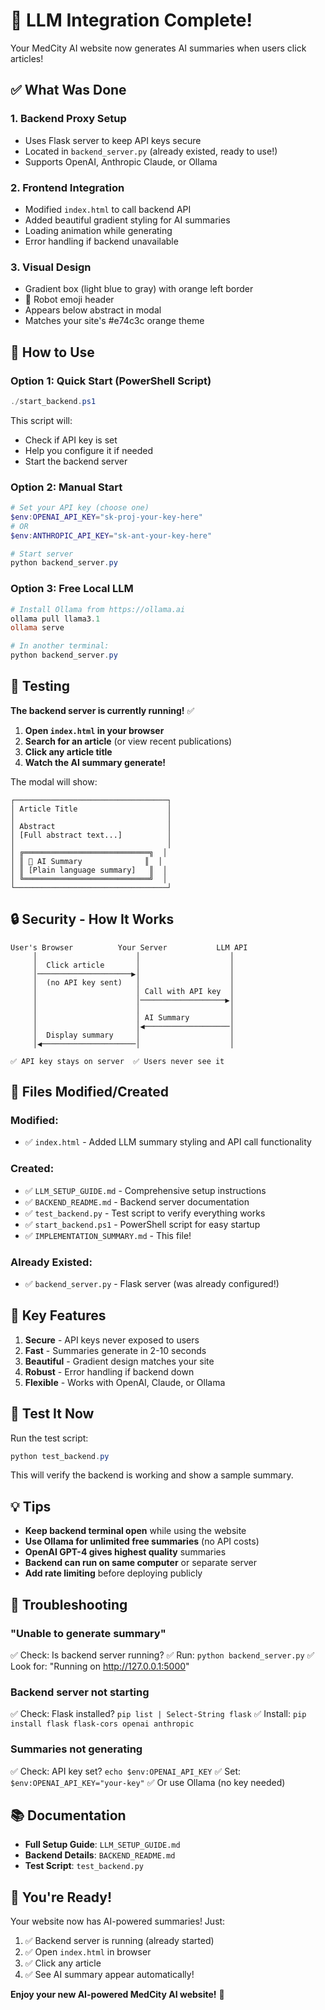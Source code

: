# 🎉 LLM Integration Complete!

Your MedCity AI website now generates AI summaries when users click articles!

## ✅ What Was Done

### 1. **Backend Proxy Setup**
   - Uses Flask server to keep API keys secure
   - Located in `backend_server.py` (already existed, ready to use!)
   - Supports OpenAI, Anthropic Claude, or Ollama

### 2. **Frontend Integration**
   - Modified `index.html` to call backend API
   - Added beautiful gradient styling for AI summaries
   - Loading animation while generating
   - Error handling if backend unavailable

### 3. **Visual Design**
   - Gradient box (light blue to gray) with orange left border
   - 🤖 Robot emoji header
   - Appears below abstract in modal
   - Matches your site's #e74c3c orange theme

## 🚀 How to Use

### Option 1: Quick Start (PowerShell Script)
```powershell
./start_backend.ps1
```
This script will:
- Check if API key is set
- Help you configure it if needed
- Start the backend server

### Option 2: Manual Start
```powershell
# Set your API key (choose one)
$env:OPENAI_API_KEY="sk-proj-your-key-here"
# OR
$env:ANTHROPIC_API_KEY="sk-ant-your-key-here"

# Start server
python backend_server.py
```

### Option 3: Free Local LLM
```powershell
# Install Ollama from https://ollama.ai
ollama pull llama3.1
ollama serve

# In another terminal:
python backend_server.py
```

## 📖 Testing

**The backend server is currently running!** ✅

1. **Open `index.html` in your browser**
2. **Search for an article** (or view recent publications)
3. **Click any article title**
4. **Watch the AI summary generate!**

The modal will show:
```
┌──────────────────────────────────┐
│ Article Title                    │
│                                  │
│ Abstract                         │
│ [Full abstract text...]          │
│                                  │
│ ╔════════════════════════════╗  │
│ ║ 🤖 AI Summary              ║  │
│ ║ [Plain language summary]   ║  │
│ ╚════════════════════════════╝  │
└──────────────────────────────────┘
```

## 🔒 Security - How It Works

```
User's Browser          Your Server           LLM API
     │                      │                    │
     │  Click article       │                    │
     │─────────────────────▶│                    │
     │  (no API key sent)   │                    │
     │                      │ Call with API key  │
     │                      │───────────────────▶│
     │                      │                    │
     │                      │ AI Summary         │
     │                      │◀───────────────────│
     │  Display summary     │                    │
     │◀─────────────────────│                    │
     
✅ API key stays on server  ✅ Users never see it
```

## 📂 Files Modified/Created

### Modified:
- ✅ `index.html` - Added LLM summary styling and API call functionality

### Created:
- ✅ `LLM_SETUP_GUIDE.md` - Comprehensive setup instructions
- ✅ `BACKEND_README.md` - Backend server documentation
- ✅ `test_backend.py` - Test script to verify everything works
- ✅ `start_backend.ps1` - PowerShell script for easy startup
- ✅ `IMPLEMENTATION_SUMMARY.md` - This file!

### Already Existed:
- ✅ `backend_server.py` - Flask server (was already configured!)

## 🎯 Key Features

1. **Secure** - API keys never exposed to users
2. **Fast** - Summaries generate in 2-10 seconds
3. **Beautiful** - Gradient design matches your site
4. **Robust** - Error handling if backend down
5. **Flexible** - Works with OpenAI, Claude, or Ollama

## 🧪 Test It Now

Run the test script:
```powershell
python test_backend.py
```

This will verify the backend is working and show a sample summary.

## 💡 Tips

- **Keep backend terminal open** while using the website
- **Use Ollama for unlimited free summaries** (no API costs)
- **OpenAI GPT-4 gives highest quality** summaries
- **Backend can run on same computer** or separate server
- **Add rate limiting** before deploying publicly

## 🚨 Troubleshooting

### "Unable to generate summary"
✅ Check: Is backend server running?
✅ Run: `python backend_server.py`
✅ Look for: "Running on http://127.0.0.1:5000"

### Backend server not starting
✅ Check: Flask installed? `pip list | Select-String flask`
✅ Install: `pip install flask flask-cors openai anthropic`

### Summaries not generating
✅ Check: API key set? `echo $env:OPENAI_API_KEY`
✅ Set: `$env:OPENAI_API_KEY="your-key"`
✅ Or use Ollama (no key needed)

## 📚 Documentation

- **Full Setup Guide**: `LLM_SETUP_GUIDE.md`
- **Backend Details**: `BACKEND_README.md`
- **Test Script**: `test_backend.py`

## 🎊 You're Ready!

Your website now has AI-powered summaries! Just:

1. ✅ Backend server is running (already started)
2. ✅ Open `index.html` in browser
3. ✅ Click any article
4. ✅ See AI summary appear automatically!

**Enjoy your new AI-powered MedCity AI website!** 🚀
